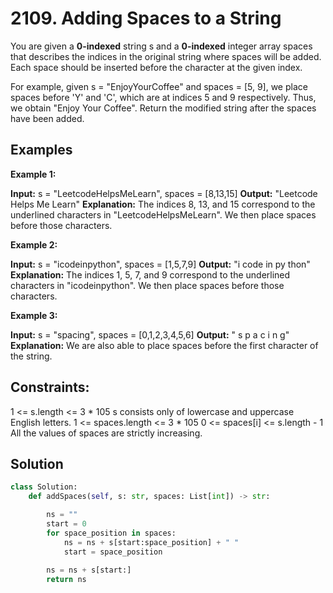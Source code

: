 # 2109. Adding Spaces to a String

You are given a **0-indexed** string s and a **0-indexed** integer array spaces that describes the indices in the original string where spaces will be added. Each space should be inserted before the character at the given index.

For example, given s = "EnjoyYourCoffee" and spaces = [5, 9], we place spaces before 'Y' and 'C', which are at indices 5 and 9 respectively. Thus, we obtain "Enjoy Your Coffee".
Return the modified string after the spaces have been added.

## Examples

**Example 1:**

**Input:** s = "LeetcodeHelpsMeLearn", spaces = [8,13,15]
**Output:** "Leetcode Helps Me Learn"
**Explanation:**
The indices 8, 13, and 15 correspond to the underlined characters in "LeetcodeHelpsMeLearn".
We then place spaces before those characters.

**Example 2:**

**Input:** s = "icodeinpython", spaces = [1,5,7,9]
**Output:** "i code in py thon"
**Explanation:**
The indices 1, 5, 7, and 9 correspond to the underlined characters in "icodeinpython".
We then place spaces before those characters.

**Example 3:**

**Input:** s = "spacing", spaces = [0,1,2,3,4,5,6]
**Output:** " s p a c i n g"
**Explanation:**
We are also able to place spaces before the first character of the string.

## Constraints:

1 <= s.length <= 3 * 105
s consists only of lowercase and uppercase English letters.
1 <= spaces.length <= 3 * 105
0 <= spaces[i] <= s.length - 1
All the values of spaces are strictly increasing.

## Solution

```python
class Solution:
    def addSpaces(self, s: str, spaces: List[int]) -> str:

        ns = ""
        start = 0
        for space_position in spaces:
            ns = ns + s[start:space_position] + " "
            start = space_position
        
        ns = ns + s[start:]
        return ns
```